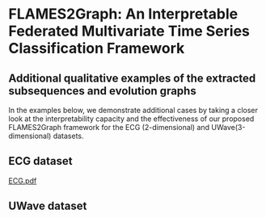 # FLAMES2Graph: An Interpretable Federated Multivariate Time Series Classification Framework

## Additional qualitative examples of the extracted subsequences and evolution graphs

In the examples below, we demonstrate additional cases by taking a closer look at the interpretability capacity and the effectiveness of our proposed FLAMES2Graph framework for the ECG (2-dimensional) and UWave(3-dimensional) datasets.

## ECG dataset
[ECG.pdf](https://github.com/anonymousger/FLAMES2Graph-Additional-examples/files/11212214/ECG.pdf)

## UWave dataset

